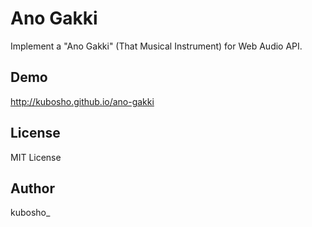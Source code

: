 Ano Gakki
=========

Implement a "Ano Gakki" (That Musical Instrument) for Web Audio API.

Demo
----

http://kubosho.github.io/ano-gakki

License
-------

MIT License

Author
------

kubosho_

